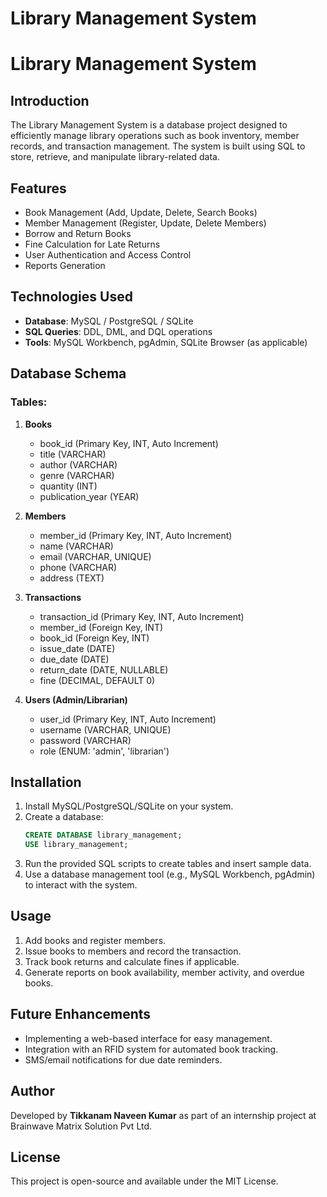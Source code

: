 # Library Management System
# Library Management System

## Introduction
The Library Management System is a database project designed to efficiently manage library operations such as book inventory, member records, and transaction management. The system is built using SQL to store, retrieve, and manipulate library-related data.

## Features
- Book Management (Add, Update, Delete, Search Books)
- Member Management (Register, Update, Delete Members)
- Borrow and Return Books
- Fine Calculation for Late Returns
- User Authentication and Access Control
- Reports Generation

## Technologies Used
- **Database**: MySQL / PostgreSQL / SQLite
- **SQL Queries**: DDL, DML, and DQL operations
- **Tools**: MySQL Workbench, pgAdmin, SQLite Browser (as applicable)

## Database Schema
### Tables:
1. **Books**
   - book_id (Primary Key, INT, Auto Increment)
   - title (VARCHAR)
   - author (VARCHAR)
   - genre (VARCHAR)
   - quantity (INT)
   - publication_year (YEAR)

2. **Members**
   - member_id (Primary Key, INT, Auto Increment)
   - name (VARCHAR)
   - email (VARCHAR, UNIQUE)
   - phone (VARCHAR)
   - address (TEXT)

3. **Transactions**
   - transaction_id (Primary Key, INT, Auto Increment)
   - member_id (Foreign Key, INT)
   - book_id (Foreign Key, INT)
   - issue_date (DATE)
   - due_date (DATE)
   - return_date (DATE, NULLABLE)
   - fine (DECIMAL, DEFAULT 0)

4. **Users (Admin/Librarian)**
   - user_id (Primary Key, INT, Auto Increment)
   - username (VARCHAR, UNIQUE)
   - password (VARCHAR)
   - role (ENUM: 'admin', 'librarian')

## Installation
1. Install MySQL/PostgreSQL/SQLite on your system.
2. Create a database:
   ```sql
   CREATE DATABASE library_management;
   USE library_management;
   ```
3. Run the provided SQL scripts to create tables and insert sample data.
4. Use a database management tool (e.g., MySQL Workbench, pgAdmin) to interact with the system.

## Usage
1. Add books and register members.
2. Issue books to members and record the transaction.
3. Track book returns and calculate fines if applicable.
4. Generate reports on book availability, member activity, and overdue books.

## Future Enhancements
- Implementing a web-based interface for easy management.
- Integration with an RFID system for automated book tracking.
- SMS/email notifications for due date reminders.

## Author
Developed by **Tikkanam Naveen Kumar** as part of an internship project at Brainwave Matrix Solution Pvt Ltd.

## License
This project is open-source and available under the MIT License.


